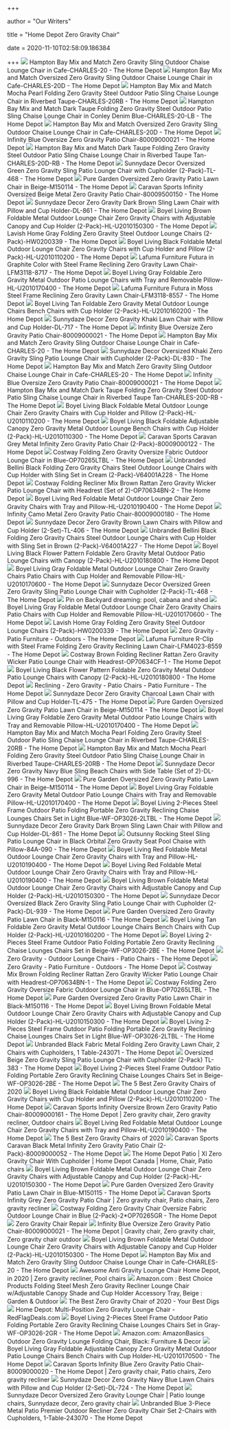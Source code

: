 +++
        
author = "Our Writers"
        
title = "Home Depot Zero Gravity Chair"
        
date = 2020-11-10T02:58:09.186384
        
+++
[ ![](https://images.homedepot-static.com/productImages/9117fedf-fa97-4f17-a119-37ac8998de76/svn/hampton-bay-outdoor-chaise-lounges-charles-20-64_600.jpg)](https://images.homedepot-static.com/productImages/9117fedf-fa97-4f17-a119-37ac8998de76/svn/hampton-bay-outdoor-chaise-lounges-charles-20-64_600.jpg) Hampton Bay Mix and Match Zero Gravity Sling Outdoor Chaise Lounge Chair in  Cafe-CHARLES-20 - The Home Depot
[ ![](https://images.homedepot-static.com/productImages/43899a58-dfda-4449-87e4-d71430d5c7e1/svn/hampton-bay-outdoor-chaise-lounges-charles-20d-64_1000.jpg)](https://images.homedepot-static.com/productImages/43899a58-dfda-4449-87e4-d71430d5c7e1/svn/hampton-bay-outdoor-chaise-lounges-charles-20d-64_1000.jpg) Hampton Bay Mix and Match Oversized Zero Gravity Sling Outdoor Chaise  Lounge Chair in Cafe-CHARLES-20D - The Home Depot
[ ![](https://images.homedepot-static.com/productImages/a98aa0d2-c3d4-4ed9-93ab-b52d65cfb811/svn/hampton-bay-outdoor-lounge-chairs-charles-20rb-64_600.jpg)](https://images.homedepot-static.com/productImages/a98aa0d2-c3d4-4ed9-93ab-b52d65cfb811/svn/hampton-bay-outdoor-lounge-chairs-charles-20rb-64_600.jpg) Hampton Bay Mix and Match Mocha Pearl Folding Zero Gravity Steel Outdoor  Patio Sling Chaise Lounge Chair in Riverbed Taupe-CHARLES-20RB - The Home  Depot
[ ![](https://images.homedepot-static.com/productImages/0c9c3a16-f853-4631-b1df-1a43fd3b1aea/svn/hampton-bay-outdoor-lounge-chairs-charles-20-lb-64_600.jpg)](https://images.homedepot-static.com/productImages/0c9c3a16-f853-4631-b1df-1a43fd3b1aea/svn/hampton-bay-outdoor-lounge-chairs-charles-20-lb-64_600.jpg) Hampton Bay Mix and Match Dark Taupe Folding Zero Gravity Steel Outdoor  Patio Sling Chaise Lounge Chair in Conley Denim Blue-CHARLES-20-LB - The Home  Depot
[ ![](https://images.homedepot-static.com/productImages/26dfba83-fff7-431b-bc4a-2655a470c592/svn/hampton-bay-outdoor-chaise-lounges-charles-20d-40_600.jpg)](https://images.homedepot-static.com/productImages/26dfba83-fff7-431b-bc4a-2655a470c592/svn/hampton-bay-outdoor-chaise-lounges-charles-20d-40_600.jpg) Hampton Bay Mix and Match Oversized Zero Gravity Sling Outdoor Chaise  Lounge Chair in Cafe-CHARLES-20D - The Home Depot
[ ![](https://images.homedepot-static.com/productImages/2362ce0e-3a42-4a4d-83e1-9a07745923e3/svn/blue-beach-chairs-80009000021-64_1000.jpg)](https://images.homedepot-static.com/productImages/2362ce0e-3a42-4a4d-83e1-9a07745923e3/svn/blue-beach-chairs-80009000021-64_1000.jpg) Infinity Blue Oversize Zero Gravity Patio Chair-80009000021 - The Home Depot
[ ![](https://images.homedepot-static.com/productImages/9a5464a8-ad00-4668-9c5a-30d3f159d66a/svn/hampton-bay-outdoor-lounge-chairs-charles-20d-rb-64_600.jpg)](https://images.homedepot-static.com/productImages/9a5464a8-ad00-4668-9c5a-30d3f159d66a/svn/hampton-bay-outdoor-lounge-chairs-charles-20d-rb-64_600.jpg) Hampton Bay Mix and Match Dark Taupe Folding Zero Gravity Steel Outdoor  Patio Sling Chaise Lounge Chair in Riverbed Taupe Tan-CHARLES-20D-RB - The Home  Depot
[ ![](https://images.homedepot-static.com/productImages/8059a81e-0628-4210-ba8d-4f1be5f3500a/svn/sunnydaze-decor-outdoor-lounge-chairs-tl-468-64_600.jpg)](https://images.homedepot-static.com/productImages/8059a81e-0628-4210-ba8d-4f1be5f3500a/svn/sunnydaze-decor-outdoor-lounge-chairs-tl-468-64_600.jpg) Sunnydaze Decor Oversized Green Zero Gravity Sling Patio Lounge Chair with  Cupholder (2-Pack)-TL-468 - The Home Depot
[ ![](https://images.homedepot-static.com/productImages/b93a89ec-585a-4b82-b679-27e6e713910f/svn/beige-pure-garden-beach-chairs-m150114-64_1000.jpg)](https://images.homedepot-static.com/productImages/b93a89ec-585a-4b82-b679-27e6e713910f/svn/beige-pure-garden-beach-chairs-m150114-64_1000.jpg) Pure Garden Oversized Zero Gravity Patio Lawn Chair in Beige-M150114 - The Home  Depot
[ ![](https://images.homedepot-static.com/productImages/a21ef1a5-9cc5-4637-8df0-455163ff26f3/svn/beige-caravan-sports-beach-chairs-80009500150-64_1000.jpg)](https://images.homedepot-static.com/productImages/a21ef1a5-9cc5-4637-8df0-455163ff26f3/svn/beige-caravan-sports-beach-chairs-80009500150-64_1000.jpg) Caravan Sports Infinity Oversized Beige Metal Zero Gravity Patio Chair-80009500150  - The Home Depot
[ ![](https://images.homedepot-static.com/productImages/e18bdb89-75d0-4429-ac5e-01b1e5dc0445/svn/dark-brown-sunnydaze-decor-beach-chairs-dl-861-64_600.jpg)](https://images.homedepot-static.com/productImages/e18bdb89-75d0-4429-ac5e-01b1e5dc0445/svn/dark-brown-sunnydaze-decor-beach-chairs-dl-861-64_600.jpg) Sunnydaze Decor Zero Gravity Dark Brown Sling Lawn Chair with Pillow and  Cup Holder-DL-861 - The Home Depot
[ ![](https://images.homedepot-static.com/productImages/5d2862fa-326a-4e95-ac23-40dd7a059dd1/svn/boyel-living-outdoor-lounge-chairs-hl-u2010150300-64_600.jpg)](https://images.homedepot-static.com/productImages/5d2862fa-326a-4e95-ac23-40dd7a059dd1/svn/boyel-living-outdoor-lounge-chairs-hl-u2010150300-64_600.jpg) Boyel Living Brown Foldable Metal Outdoor Lounge Chair Zero Gravity Chairs  with Adjustable Canopy and Cup Holder (2-Pack)-HL-U2010150300 - The Home  Depot
[ ![](https://images.homedepot-static.com/productImages/7897a676-4889-4cae-b6b8-09da066043f4/svn/lavish-home-outdoor-lounge-chairs-hw0200339-64_600.jpg)](https://images.homedepot-static.com/productImages/7897a676-4889-4cae-b6b8-09da066043f4/svn/lavish-home-outdoor-lounge-chairs-hw0200339-64_600.jpg) Lavish Home Gray Folding Zero Gravity Steel Outdoor Lounge Chairs  (2-Pack)-HW0200339 - The Home Depot
[ ![](https://images.homedepot-static.com/productImages/1b6f3276-1ade-4357-9a18-923cdc30e157/svn/boyel-living-outdoor-lounge-chairs-hl-u2010110200-4f_600.jpg)](https://images.homedepot-static.com/productImages/1b6f3276-1ade-4357-9a18-923cdc30e157/svn/boyel-living-outdoor-lounge-chairs-hl-u2010110200-4f_600.jpg) Boyel Living Black Foldable Metal Outdoor Lounge Chair Zero Gravity Chairs  with Cup Holder and Pillow (2-Pack)-HL-U2010110200 - The Home Depot
[ ![](https://images.homedepot-static.com/productImages/fadba30a-5178-4012-a984-9a753a5683b1/svn/brown-gray-lafuma-furniture-beach-chairs-lfm3118-8717-64_1000.jpg)](https://images.homedepot-static.com/productImages/fadba30a-5178-4012-a984-9a753a5683b1/svn/brown-gray-lafuma-furniture-beach-chairs-lfm3118-8717-64_1000.jpg) Lafuma Furniture Futura in Graphite Color with Steel Frame Reclining Zero  Gravity Lawn Chair-LFM3118-8717 - The Home Depot
[ ![](https://images.homedepot-static.com/productImages/a3c95e67-b67d-4e0c-99d4-ea60dd6082d3/svn/boyel-living-outdoor-lounge-chairs-hl-u2010170400-64_600.jpg)](https://images.homedepot-static.com/productImages/a3c95e67-b67d-4e0c-99d4-ea60dd6082d3/svn/boyel-living-outdoor-lounge-chairs-hl-u2010170400-64_600.jpg) Boyel Living Gray Foldable Zero Gravity Metal Outdoor Patio Lounge Chairs  with Tray and Removable Pillow-HL-U2010170400 - The Home Depot
[ ![](https://images.homedepot-static.com/productImages/b08782e2-e99e-4d64-8996-984c34cd0022/svn/moss-lafuma-furniture-beach-chairs-lfm3118-8557-64_600.jpg)](https://images.homedepot-static.com/productImages/b08782e2-e99e-4d64-8996-984c34cd0022/svn/moss-lafuma-furniture-beach-chairs-lfm3118-8557-64_600.jpg) Lafuma Furniture Futura in Moss Steel Frame Reclining Zero Gravity Lawn  Chair-LFM3118-8557 - The Home Depot
[ ![](https://images.homedepot-static.com/productImages/9c730ead-e443-48d2-8c09-f0736498399b/svn/boyel-living-outdoor-lounge-chairs-hl-u2010160200-4f_600.jpg)](https://images.homedepot-static.com/productImages/9c730ead-e443-48d2-8c09-f0736498399b/svn/boyel-living-outdoor-lounge-chairs-hl-u2010160200-4f_600.jpg) Boyel Living Tan Foldable Zero Gravity Metal Outdoor Lounge Chairs Bench  Chairs with Cup Holder (2-Pack)-HL-U2010160200 - The Home Depot
[ ![](https://images.homedepot-static.com/productImages/dd1353cf-9f5a-4f67-9abd-f39c86c94af2/svn/khaki-sunnydaze-decor-beach-chairs-dl-717-64_1000.jpg)](https://images.homedepot-static.com/productImages/dd1353cf-9f5a-4f67-9abd-f39c86c94af2/svn/khaki-sunnydaze-decor-beach-chairs-dl-717-64_1000.jpg) Sunnydaze Decor Zero Gravity Khaki Lawn Chair with Pillow and Cup  Holder-DL-717 - The Home Depot
[ ![](https://images.homedepot-static.com/productImages/9c1d7f97-a540-4b02-9d39-bd09f7011c4a/svn/blue-beach-chairs-80009000021-c3_600.jpg)](https://images.homedepot-static.com/productImages/9c1d7f97-a540-4b02-9d39-bd09f7011c4a/svn/blue-beach-chairs-80009000021-c3_600.jpg) Infinity Blue Oversize Zero Gravity Patio Chair-80009000021 - The Home Depot
[ ![](https://images.homedepot-static.com/productImages/7c03ce0e-cb58-4877-9230-fd515c5ac0c9/svn/hampton-bay-outdoor-chaise-lounges-charles-20-40_600.jpg)](https://images.homedepot-static.com/productImages/7c03ce0e-cb58-4877-9230-fd515c5ac0c9/svn/hampton-bay-outdoor-chaise-lounges-charles-20-40_600.jpg) Hampton Bay Mix and Match Zero Gravity Sling Outdoor Chaise Lounge Chair in  Cafe-CHARLES-20 - The Home Depot
[ ![](https://images.homedepot-static.com/productImages/56a3d966-5708-42ec-9de4-aefeceebbee8/svn/sunnydaze-decor-outdoor-lounge-chairs-dl-830-64_600.jpg)](https://images.homedepot-static.com/productImages/56a3d966-5708-42ec-9de4-aefeceebbee8/svn/sunnydaze-decor-outdoor-lounge-chairs-dl-830-64_600.jpg) Sunnydaze Decor Oversized Khaki Zero Gravity Sling Patio Lounge Chair with  Cupholder (2-Pack)-DL-830 - The Home Depot
[ ![](https://images.homedepot-static.com/productImages/60c2f2b1-cf67-476f-b1ea-d2e6d00031f6/svn/hampton-bay-outdoor-chaise-lounges-charles-20-31_600.jpg)](https://images.homedepot-static.com/productImages/60c2f2b1-cf67-476f-b1ea-d2e6d00031f6/svn/hampton-bay-outdoor-chaise-lounges-charles-20-31_600.jpg) Hampton Bay Mix and Match Zero Gravity Sling Outdoor Chaise Lounge Chair in  Cafe-CHARLES-20 - The Home Depot
[ ![](https://images.homedepot-static.com/productImages/828f2177-90b1-4967-af56-5ed6b55a9839/svn/blue-beach-chairs-80009000021-4f_600.jpg)](https://images.homedepot-static.com/productImages/828f2177-90b1-4967-af56-5ed6b55a9839/svn/blue-beach-chairs-80009000021-4f_600.jpg) Infinity Blue Oversize Zero Gravity Patio Chair-80009000021 - The Home Depot
[ ![](https://images.homedepot-static.com/productImages/baa902f4-cf9a-4146-b61a-8bebe259ffab/svn/hampton-bay-outdoor-lounge-chairs-charles-20d-rb-e1_600.jpg)](https://images.homedepot-static.com/productImages/baa902f4-cf9a-4146-b61a-8bebe259ffab/svn/hampton-bay-outdoor-lounge-chairs-charles-20d-rb-e1_600.jpg) Hampton Bay Mix and Match Dark Taupe Folding Zero Gravity Steel Outdoor  Patio Sling Chaise Lounge Chair in Riverbed Taupe Tan-CHARLES-20D-RB - The Home  Depot
[ ![](https://images.homedepot-static.com/productImages/1f9884f5-26f2-4c9a-9877-c49614e01812/svn/boyel-living-outdoor-lounge-chairs-hl-u2010110200-64_600.jpg)](https://images.homedepot-static.com/productImages/1f9884f5-26f2-4c9a-9877-c49614e01812/svn/boyel-living-outdoor-lounge-chairs-hl-u2010110200-64_600.jpg) Boyel Living Black Foldable Metal Outdoor Lounge Chair Zero Gravity Chairs  with Cup Holder and Pillow (2-Pack)-HL-U2010110200 - The Home Depot
[ ![](https://images.homedepot-static.com/productImages/d8d8ca1d-f91e-4853-924c-a3a6a14ae0a0/svn/boyel-living-outdoor-lounge-chairs-hl-u2010110300-64_600.jpg)](https://images.homedepot-static.com/productImages/d8d8ca1d-f91e-4853-924c-a3a6a14ae0a0/svn/boyel-living-outdoor-lounge-chairs-hl-u2010110300-64_600.jpg) Boyel Living Black Foldable Adjustable Canopy Zero Gravity Metal Outdoor  Lounge Bench Chairs with Cup Holder (2-Pack)-HL-U2010110300 - The Home Depot
[ ![](https://images.homedepot-static.com/productImages/6ab26861-dc0b-46ae-90c6-8d6c5a10797a/svn/composite-adirondack-chairs-80009000122-64_600.jpg)](https://images.homedepot-static.com/productImages/6ab26861-dc0b-46ae-90c6-8d6c5a10797a/svn/composite-adirondack-chairs-80009000122-64_600.jpg) Caravan Sports Caravan Grey Metal Infinity Zero Gravity Patio Chair  (2-Pack)-80009000122 - The Home Depot
[ ![](https://images.homedepot-static.com/productImages/0a968f3a-a0c9-4768-8cd9-231ddc8131dc/svn/costway-outdoor-lounge-chairs-op70265ltbl-64_600.jpg)](https://images.homedepot-static.com/productImages/0a968f3a-a0c9-4768-8cd9-231ddc8131dc/svn/costway-outdoor-lounge-chairs-op70265ltbl-64_600.jpg) Costway Folding Zero Gravity Oversize Fabric Outdoor Lounge Chair in  Blue-OP70265LTBL - The Home Depot
[ ![](https://images.homedepot-static.com/productImages/292dc076-61af-46d4-bfaf-590c22357a22/svn/outdoor-lounge-chairs-v64001a228-64_600.jpg)](https://images.homedepot-static.com/productImages/292dc076-61af-46d4-bfaf-590c22357a22/svn/outdoor-lounge-chairs-v64001a228-64_600.jpg) Unbranded Bellini Black Folding Zero Gravity Chairs Steel Outdoor Lounge  Chairs with Cup Holder with Sling Set in Cream (2-Pack)-V64001A228 - The Home  Depot
[ ![](https://images.homedepot-static.com/productImages/145c7b07-96f0-4552-9e4a-45aff2c1c785/svn/costway-outdoor-lounge-chairs-op70634bn-2-64_600.jpg)](https://images.homedepot-static.com/productImages/145c7b07-96f0-4552-9e4a-45aff2c1c785/svn/costway-outdoor-lounge-chairs-op70634bn-2-64_600.jpg) Costway Folding Recliner Mix Brown Rattan Zero Gravity Wicker Patio Lounge  Chair with Headrest (Set of 2)-OP70634BN-2 - The Home Depot
[ ![](https://images.homedepot-static.com/productImages/176178cc-bd57-4fa4-9ce6-6c25bc4f62a0/svn/boyel-living-outdoor-lounge-chairs-hl-u2010190400-64_600.jpg)](https://images.homedepot-static.com/productImages/176178cc-bd57-4fa4-9ce6-6c25bc4f62a0/svn/boyel-living-outdoor-lounge-chairs-hl-u2010190400-64_600.jpg) Boyel Living Red Foldable Metal Outdoor Lounge Chair Zero Gravity Chairs  with Tray and Pillow-HL-U2010190400 - The Home Depot
[ ![](https://images.homedepot-static.com/productImages/5e73698f-17f7-4f03-ac83-e7855aaac614/svn/camo-beach-chairs-80009000180-64_1000.jpg)](https://images.homedepot-static.com/productImages/5e73698f-17f7-4f03-ac83-e7855aaac614/svn/camo-beach-chairs-80009000180-64_1000.jpg) Infinity Camo Metal Zero Gravity Patio Chair-80009000180 - The Home Depot
[ ![](https://images.homedepot-static.com/productImages/6f47c1b3-e5a7-464e-949c-9551f10691d8/svn/brown-sunnydaze-decor-beach-chairs-tl-406-64_600.jpg)](https://images.homedepot-static.com/productImages/6f47c1b3-e5a7-464e-949c-9551f10691d8/svn/brown-sunnydaze-decor-beach-chairs-tl-406-64_600.jpg) Sunnydaze Decor Zero Gravity Brown Lawn Chairs with Pillow and Cup Holder  (2-Set)-TL-406 - The Home Depot
[ ![](https://images.homedepot-static.com/productImages/f87d200f-75d2-46a6-b986-3bda98ac6976/svn/outdoor-lounge-chairs-v64001a227-64_600.jpg)](https://images.homedepot-static.com/productImages/f87d200f-75d2-46a6-b986-3bda98ac6976/svn/outdoor-lounge-chairs-v64001a227-64_600.jpg) Unbranded Bellini Black Folding Zero Gravity Chairs Steel Outdoor Lounge  Chairs with Cup Holder with Sling Set in Brown (2-Pack)-V64001A227 - The Home  Depot
[ ![](https://images.homedepot-static.com/productImages/cbc00caa-d1f2-49d0-a166-a6ab9ffc6332/svn/boyel-living-outdoor-lounge-chairs-hl-u2010180800-64_600.jpg)](https://images.homedepot-static.com/productImages/cbc00caa-d1f2-49d0-a166-a6ab9ffc6332/svn/boyel-living-outdoor-lounge-chairs-hl-u2010180800-64_600.jpg) Boyel Living Black Flower Pattern Foldable Zero Gravity Metal Outdoor Patio  Lounge Chairs with Canopy (2-Pack)-HL-U2010180800 - The Home Depot
[ ![](https://images.homedepot-static.com/productImages/a373c0a5-fa2b-4382-aba4-a71671ce3ba7/svn/boyel-living-outdoor-lounge-chairs-hl-u2010170600-64_600.jpg)](https://images.homedepot-static.com/productImages/a373c0a5-fa2b-4382-aba4-a71671ce3ba7/svn/boyel-living-outdoor-lounge-chairs-hl-u2010170600-64_600.jpg) Boyel Living Gray Foldable Metal Outdoor Lounge Chair Zero Gravity Chairs  Patio Chairs with Cup Holder and Removable Pillow-HL-U2010170600 - The Home  Depot
[ ![](https://images.homedepot-static.com/productImages/b83e9c36-3eaf-479d-8060-78f1ac60c792/svn/sunnydaze-decor-outdoor-lounge-chairs-tl-468-31_600.jpg)](https://images.homedepot-static.com/productImages/b83e9c36-3eaf-479d-8060-78f1ac60c792/svn/sunnydaze-decor-outdoor-lounge-chairs-tl-468-31_600.jpg) Sunnydaze Decor Oversized Green Zero Gravity Sling Patio Lounge Chair with  Cupholder (2-Pack)-TL-468 - The Home Depot
[ ![](https://i.pinimg.com/originals/d9/af/27/d9af275add7ea2ea8e96fca0bb597aa3.jpg)](https://i.pinimg.com/originals/d9/af/27/d9af275add7ea2ea8e96fca0bb597aa3.jpg) Pin on Backyard dreaming: pool, cabana and shed
[ ![](https://images.homedepot-static.com/productImages/e8d607df-d23f-44c9-8672-4c6ec144edaa/svn/boyel-living-outdoor-lounge-chairs-hl-u2010170600-31_600.jpg)](https://images.homedepot-static.com/productImages/e8d607df-d23f-44c9-8672-4c6ec144edaa/svn/boyel-living-outdoor-lounge-chairs-hl-u2010170600-31_600.jpg) Boyel Living Gray Foldable Metal Outdoor Lounge Chair Zero Gravity Chairs  Patio Chairs with Cup Holder and Removable Pillow-HL-U2010170600 - The Home  Depot
[ ![](https://images.homedepot-static.com/productImages/e65e9acd-e696-4eaa-89ef-28e6fa2817c8/svn/lavish-home-outdoor-lounge-chairs-hw0200339-c3_600.jpg)](https://images.homedepot-static.com/productImages/e65e9acd-e696-4eaa-89ef-28e6fa2817c8/svn/lavish-home-outdoor-lounge-chairs-hw0200339-c3_600.jpg) Lavish Home Gray Folding Zero Gravity Steel Outdoor Lounge Chairs  (2-Pack)-HW0200339 - The Home Depot
[ ![](https://images.homedepot-static.com/catalog/productImages/300/b4/b44a7287-55c6-458d-b575-ccca79a2dfd2_300.jpg)](https://images.homedepot-static.com/catalog/productImages/300/b4/b44a7287-55c6-458d-b575-ccca79a2dfd2_300.jpg) Zero Gravity - Patio Furniture - Outdoors - The Home Depot
[ ![](https://images.homedepot-static.com/productImages/e8922229-35e0-4fec-b8d0-d0e7a311d603/svn/chlorophylle-beach-chairs-lfm4023-9266-64_600.jpg)](https://images.homedepot-static.com/productImages/e8922229-35e0-4fec-b8d0-d0e7a311d603/svn/chlorophylle-beach-chairs-lfm4023-9266-64_600.jpg) Lafuma Furniture R-Clip with Steel Frame Folding Zero Gravity Reclining  Lawn Chair-LFM4023-8559 - The Home Depot
[ ![](https://images.homedepot-static.com/productImages/c16a4b30-42d5-4b34-8954-b65d463f31da/svn/costway-outdoor-lounge-chairs-op70634cf-1-64_600.jpg)](https://images.homedepot-static.com/productImages/c16a4b30-42d5-4b34-8954-b65d463f31da/svn/costway-outdoor-lounge-chairs-op70634cf-1-64_600.jpg) Costway Brown Folding Recliner Rattan Zero Gravity Wicker Patio Lounge Chair  with Headrest-OP70634CF-1 - The Home Depot
[ ![](https://images.homedepot-static.com/productImages/6ffc988c-20f5-4c34-a8a4-5bb391a85926/svn/boyel-living-outdoor-lounge-chairs-hl-u2010180800-66_600.jpg)](https://images.homedepot-static.com/productImages/6ffc988c-20f5-4c34-a8a4-5bb391a85926/svn/boyel-living-outdoor-lounge-chairs-hl-u2010180800-66_600.jpg) Boyel Living Black Flower Pattern Foldable Zero Gravity Metal Outdoor Patio  Lounge Chairs with Canopy (2-Pack)-HL-U2010180800 - The Home Depot
[ ![](https://images.homedepot-static.com/productImages/e339cabf-1ae1-4035-9dc3-c7dab5f3ecc8/svn/outdoor-lounge-chairs-v64001a226-64_1000.jpg)](https://images.homedepot-static.com/productImages/e339cabf-1ae1-4035-9dc3-c7dab5f3ecc8/svn/outdoor-lounge-chairs-v64001a226-64_1000.jpg) Reclining - Zero Gravity - Patio Chairs - Patio Furniture - The Home Depot
[ ![](https://images.homedepot-static.com/productImages/474f9141-c94a-42bd-8006-2b11d1fbbd0b/svn/charcoal-sunnydaze-decor-beach-chairs-tl-475-64_600.jpg)](https://images.homedepot-static.com/productImages/474f9141-c94a-42bd-8006-2b11d1fbbd0b/svn/charcoal-sunnydaze-decor-beach-chairs-tl-475-64_600.jpg) Sunnydaze Decor Zero Gravity Charcoal Lawn Chair with Pillow and Cup  Holder-TL-475 - The Home Depot
[ ![](https://images.homedepot-static.com/productImages/f25a8712-268d-4a0d-b37c-fa09bf4c094e/svn/beige-pure-garden-beach-chairs-m150114-76_600.jpg)](https://images.homedepot-static.com/productImages/f25a8712-268d-4a0d-b37c-fa09bf4c094e/svn/beige-pure-garden-beach-chairs-m150114-76_600.jpg) Pure Garden Oversized Zero Gravity Patio Lawn Chair in Beige-M150114 - The Home  Depot
[ ![](https://images.homedepot-static.com/productImages/463f24fe-4a68-4f10-8ad5-b7e6d256bc9a/svn/boyel-living-outdoor-lounge-chairs-hl-u2010170400-31_600.jpg)](https://images.homedepot-static.com/productImages/463f24fe-4a68-4f10-8ad5-b7e6d256bc9a/svn/boyel-living-outdoor-lounge-chairs-hl-u2010170400-31_600.jpg) Boyel Living Gray Foldable Zero Gravity Metal Outdoor Patio Lounge Chairs  with Tray and Removable Pillow-HL-U2010170400 - The Home Depot
[ ![](https://images.homedepot-static.com/productImages/9277f73c-cc34-4d1f-85ec-297b58617b03/svn/hampton-bay-outdoor-lounge-chairs-charles-20rb-e1_600.jpg)](https://images.homedepot-static.com/productImages/9277f73c-cc34-4d1f-85ec-297b58617b03/svn/hampton-bay-outdoor-lounge-chairs-charles-20rb-e1_600.jpg) Hampton Bay Mix and Match Mocha Pearl Folding Zero Gravity Steel Outdoor  Patio Sling Chaise Lounge Chair in Riverbed Taupe-CHARLES-20RB - The Home  Depot
[ ![](https://images.homedepot-static.com/productImages/83acf0fa-3e12-4184-ac5d-1720347f987d/svn/hampton-bay-outdoor-lounge-chairs-charles-20rb-1d_600.jpg)](https://images.homedepot-static.com/productImages/83acf0fa-3e12-4184-ac5d-1720347f987d/svn/hampton-bay-outdoor-lounge-chairs-charles-20rb-1d_600.jpg) Hampton Bay Mix and Match Mocha Pearl Folding Zero Gravity Steel Outdoor  Patio Sling Chaise Lounge Chair in Riverbed Taupe-CHARLES-20RB - The Home  Depot
[ ![](https://images.homedepot-static.com/productImages/5e210d62-d20e-4d5b-b3c0-48b0a1993fab/svn/navy-blue-sunnydaze-decor-beach-chairs-dl-996-64_1000.jpg)](https://images.homedepot-static.com/productImages/5e210d62-d20e-4d5b-b3c0-48b0a1993fab/svn/navy-blue-sunnydaze-decor-beach-chairs-dl-996-64_1000.jpg) Sunnydaze Decor Zero Gravity Navy Blue Sling Beach Chairs with Side Table  (Set of 2)-DL-996 - The Home Depot
[ ![](https://images.homedepot-static.com/productImages/b5284f8b-9d0a-4241-b4d2-72cbc4869965/svn/beige-pure-garden-beach-chairs-m150114-4f_600.jpg)](https://images.homedepot-static.com/productImages/b5284f8b-9d0a-4241-b4d2-72cbc4869965/svn/beige-pure-garden-beach-chairs-m150114-4f_600.jpg) Pure Garden Oversized Zero Gravity Patio Lawn Chair in Beige-M150114 - The Home  Depot
[ ![](https://images.homedepot-static.com/productImages/3135cc22-f66e-4be8-a845-543e65bb337a/svn/boyel-living-outdoor-lounge-chairs-hl-u2010170400-4f_600.jpg)](https://images.homedepot-static.com/productImages/3135cc22-f66e-4be8-a845-543e65bb337a/svn/boyel-living-outdoor-lounge-chairs-hl-u2010170400-4f_600.jpg) Boyel Living Gray Foldable Zero Gravity Metal Outdoor Patio Lounge Chairs  with Tray and Removable Pillow-HL-U2010170400 - The Home Depot
[ ![](https://images.homedepot-static.com/productImages/60de0a1b-9bd3-4c09-8c6a-32962417a4e7/svn/boyel-living-outdoor-chaise-lounges-wf-op3026-2ltbl-fa_600.jpg)](https://images.homedepot-static.com/productImages/60de0a1b-9bd3-4c09-8c6a-32962417a4e7/svn/boyel-living-outdoor-chaise-lounges-wf-op3026-2ltbl-fa_600.jpg) Boyel Living 2-Pieces Steel Frame Outdoor Patio Folding Portable Zero  Gravity Reclining Chaise Lounges Chairs Set in Light Blue-WF-OP3026-2LTBL -  The Home Depot
[ ![](https://images.homedepot-static.com/productImages/421efe86-29c5-44b5-bb82-c7cc1536fca4/svn/dark-brown-sunnydaze-decor-beach-chairs-dl-861-76_600.jpg)](https://images.homedepot-static.com/productImages/421efe86-29c5-44b5-bb82-c7cc1536fca4/svn/dark-brown-sunnydaze-decor-beach-chairs-dl-861-76_600.jpg) Sunnydaze Decor Zero Gravity Dark Brown Sling Lawn Chair with Pillow and  Cup Holder-DL-861 - The Home Depot
[ ![](https://images.homedepot-static.com/productImages/3c9879b0-1e7b-4471-bc96-4bd36eef4499/svn/outsunny-outdoor-chaise-lounges-84a-090-64_600.jpg)](https://images.homedepot-static.com/productImages/3c9879b0-1e7b-4471-bc96-4bd36eef4499/svn/outsunny-outdoor-chaise-lounges-84a-090-64_600.jpg) Outsunny Rocking Steel Sling Patio Lounge Chair in Black Orbital Zero  Gravity Seat Pool Chaise with Pillow-84A-090 - The Home Depot
[ ![](https://images.homedepot-static.com/productImages/0bf324fc-08d0-4f9c-ad1d-3f3d483d5fcb/svn/boyel-living-outdoor-lounge-chairs-hl-u2010190400-4f_600.jpg)](https://images.homedepot-static.com/productImages/0bf324fc-08d0-4f9c-ad1d-3f3d483d5fcb/svn/boyel-living-outdoor-lounge-chairs-hl-u2010190400-4f_600.jpg) Boyel Living Red Foldable Metal Outdoor Lounge Chair Zero Gravity Chairs  with Tray and Pillow-HL-U2010190400 - The Home Depot
[ ![](https://images.homedepot-static.com/productImages/9dd74092-7cb9-4ebb-862d-625921fbf0a9/svn/boyel-living-outdoor-lounge-chairs-hl-u2010190400-c3_600.jpg)](https://images.homedepot-static.com/productImages/9dd74092-7cb9-4ebb-862d-625921fbf0a9/svn/boyel-living-outdoor-lounge-chairs-hl-u2010190400-c3_600.jpg) Boyel Living Red Foldable Metal Outdoor Lounge Chair Zero Gravity Chairs  with Tray and Pillow-HL-U2010190400 - The Home Depot
[ ![](https://images.homedepot-static.com/productImages/5b5207b7-9da5-4ecd-bab5-4f7f3c55722d/svn/boyel-living-outdoor-lounge-chairs-hl-u2010150300-c3_600.jpg)](https://images.homedepot-static.com/productImages/5b5207b7-9da5-4ecd-bab5-4f7f3c55722d/svn/boyel-living-outdoor-lounge-chairs-hl-u2010150300-c3_600.jpg) Boyel Living Brown Foldable Metal Outdoor Lounge Chair Zero Gravity Chairs  with Adjustable Canopy and Cup Holder (2-Pack)-HL-U2010150300 - The Home  Depot
[ ![](https://images.homedepot-static.com/productImages/0be5f28d-089c-4046-96a6-4bb905bcdf80/svn/sunnydaze-decor-outdoor-lounge-chairs-tl-505-64_600.jpg)](https://images.homedepot-static.com/productImages/0be5f28d-089c-4046-96a6-4bb905bcdf80/svn/sunnydaze-decor-outdoor-lounge-chairs-tl-505-64_600.jpg) Sunnydaze Decor Oversized Black Zero Gravity Sling Patio Lounge Chair with  Cupholder (2-Pack)-DL-939 - The Home Depot
[ ![](https://images.homedepot-static.com/productImages/25816a6c-02e4-4e6e-82d7-a979da059208/svn/black-pure-garden-beach-chairs-m150116-64_600.jpg)](https://images.homedepot-static.com/productImages/25816a6c-02e4-4e6e-82d7-a979da059208/svn/black-pure-garden-beach-chairs-m150116-64_600.jpg) Pure Garden Oversized Zero Gravity Patio Lawn Chair in Black-M150116 - The Home  Depot
[ ![](https://images.homedepot-static.com/productImages/cd58f80a-87a2-4e31-8116-2e700a46cf37/svn/boyel-living-outdoor-lounge-chairs-hl-u2010160200-64_600.jpg)](https://images.homedepot-static.com/productImages/cd58f80a-87a2-4e31-8116-2e700a46cf37/svn/boyel-living-outdoor-lounge-chairs-hl-u2010160200-64_600.jpg) Boyel Living Tan Foldable Zero Gravity Metal Outdoor Lounge Chairs Bench  Chairs with Cup Holder (2-Pack)-HL-U2010160200 - The Home Depot
[ ![](https://images.homedepot-static.com/productImages/0e887efd-f9fd-4513-b7d2-b81cd237fee6/svn/boyel-living-outdoor-chaise-lounges-wf-op3026-2be-64_600.jpg)](https://images.homedepot-static.com/productImages/0e887efd-f9fd-4513-b7d2-b81cd237fee6/svn/boyel-living-outdoor-chaise-lounges-wf-op3026-2be-64_600.jpg) Boyel Living 2-Pieces Steel Frame Outdoor Patio Folding Portable Zero  Gravity Reclining Chaise Lounges Chairs Set in Beige-WF-OP3026-2BE - The Home  Depot
[ ![](https://images.homedepot-static.com/productImages/b8b2d934-a44e-422a-a1a7-18ca8f6e91a6/svn/vivere-outdoor-lounge-chairs-wavelng1-gb-64_1000.jpg)](https://images.homedepot-static.com/productImages/b8b2d934-a44e-422a-a1a7-18ca8f6e91a6/svn/vivere-outdoor-lounge-chairs-wavelng1-gb-64_1000.jpg) Zero Gravity - Outdoor Lounge Chairs - Patio Chairs - The Home Depot
[ ![](https://images.homedepot-static.com/productImages/e2f6610c-349a-4cdb-a9a5-4a3b2f27a8d0/svn/naomi-home-outdoor-lounge-chairs-59542-64_1000.jpg)](https://images.homedepot-static.com/productImages/e2f6610c-349a-4cdb-a9a5-4a3b2f27a8d0/svn/naomi-home-outdoor-lounge-chairs-59542-64_1000.jpg) Zero Gravity - Patio Furniture - Outdoors - The Home Depot
[ ![](https://images.homedepot-static.com/productImages/7fcc00dd-5583-4e19-8ef8-63ea5cd8e445/svn/costway-outdoor-lounge-chairs-op70634bn-1-64_600.jpg)](https://images.homedepot-static.com/productImages/7fcc00dd-5583-4e19-8ef8-63ea5cd8e445/svn/costway-outdoor-lounge-chairs-op70634bn-1-64_600.jpg) Costway Mix Brown Folding Recliner Rattan Zero Gravity Wicker Patio Lounge  Chair with Headrest-OP70634BN-1 - The Home Depot
[ ![](https://images.homedepot-static.com/productImages/64f992b2-e5c5-48e4-a307-38bdd5dd7965/svn/costway-outdoor-lounge-chairs-op70265ltbl-c3_600.jpg)](https://images.homedepot-static.com/productImages/64f992b2-e5c5-48e4-a307-38bdd5dd7965/svn/costway-outdoor-lounge-chairs-op70265ltbl-c3_600.jpg) Costway Folding Zero Gravity Oversize Fabric Outdoor Lounge Chair in  Blue-OP70265LTBL - The Home Depot
[ ![](https://images.homedepot-static.com/productImages/76204b88-0564-42d2-8f7a-f838f6042958/svn/black-pure-garden-beach-chairs-m150116-fa_600.jpg)](https://images.homedepot-static.com/productImages/76204b88-0564-42d2-8f7a-f838f6042958/svn/black-pure-garden-beach-chairs-m150116-fa_600.jpg) Pure Garden Oversized Zero Gravity Patio Lawn Chair in Black-M150116 - The Home  Depot
[ ![](https://images.homedepot-static.com/productImages/49b8635d-363a-4077-a846-d06a60c5f5ff/svn/boyel-living-outdoor-lounge-chairs-hl-u2010150300-e1_600.jpg)](https://images.homedepot-static.com/productImages/49b8635d-363a-4077-a846-d06a60c5f5ff/svn/boyel-living-outdoor-lounge-chairs-hl-u2010150300-e1_600.jpg) Boyel Living Brown Foldable Metal Outdoor Lounge Chair Zero Gravity Chairs  with Adjustable Canopy and Cup Holder (2-Pack)-HL-U2010150300 - The Home  Depot
[ ![](https://images.homedepot-static.com/productImages/e0cc1f6d-4d69-4dfb-af5f-1a9676fc7d09/svn/boyel-living-outdoor-chaise-lounges-wf-op3026-2ltbl-76_600.jpg)](https://images.homedepot-static.com/productImages/e0cc1f6d-4d69-4dfb-af5f-1a9676fc7d09/svn/boyel-living-outdoor-chaise-lounges-wf-op3026-2ltbl-76_600.jpg) Boyel Living 2-Pieces Steel Frame Outdoor Patio Folding Portable Zero  Gravity Reclining Chaise Lounges Chairs Set in Light Blue-WF-OP3026-2LTBL -  The Home Depot
[ ![](https://images.homedepot-static.com/productImages/504661a5-3a45-4350-85a5-a25d09eae244/svn/black-beach-chairs-243071-64_600.jpg)](https://images.homedepot-static.com/productImages/504661a5-3a45-4350-85a5-a25d09eae244/svn/black-beach-chairs-243071-64_600.jpg) Unbranded Black Fabric Metal Folding Zero Gravity Lawn Chair, 2 Chairs with  Cupholders, 1 Table-243071 - The Home Depot
[ ![](https://images.homedepot-static.com/productImages/457ddb41-38b6-49cc-8c55-823b28e6ca81/svn/outdoor-lounge-chairs-tl-383-64_600.jpg)](https://images.homedepot-static.com/productImages/457ddb41-38b6-49cc-8c55-823b28e6ca81/svn/outdoor-lounge-chairs-tl-383-64_600.jpg) Oversized Beige Zero Gravity Sling Patio Lounge Chair with Cupholder  (2-Pack) TL-383 - The Home Depot
[ ![](https://images.homedepot-static.com/productImages/ac0f0219-2b13-4634-b4a0-f174c847f3c3/svn/boyel-living-outdoor-chaise-lounges-wf-op3026-2be-fa_600.jpg)](https://images.homedepot-static.com/productImages/ac0f0219-2b13-4634-b4a0-f174c847f3c3/svn/boyel-living-outdoor-chaise-lounges-wf-op3026-2be-fa_600.jpg) Boyel Living 2-Pieces Steel Frame Outdoor Patio Folding Portable Zero  Gravity Reclining Chaise Lounges Chairs Set in Beige-WF-OP3026-2BE - The Home  Depot
[ ![](https://www.thespruce.com/thmb/79rpReANldgewPV67MinDOe61NE=/900x0/filters:no_upscale():max_bytes(150000):strip_icc()/OversizedPaddedRecliningZeroGravityChairwithCushion-5b40a027b1324020a54a7f072d932217.jpg)](https://www.thespruce.com/thmb/79rpReANldgewPV67MinDOe61NE=/900x0/filters:no_upscale():max_bytes(150000):strip_icc()/OversizedPaddedRecliningZeroGravityChairwithCushion-5b40a027b1324020a54a7f072d932217.jpg) The 5 Best Zero Gravity Chairs of 2020
[ ![](https://images.homedepot-static.com/productImages/5505ba4f-f43f-4089-8d85-d66aa08faa2c/svn/boyel-living-outdoor-lounge-chairs-hl-u2010110200-e1_600.jpg)](https://images.homedepot-static.com/productImages/5505ba4f-f43f-4089-8d85-d66aa08faa2c/svn/boyel-living-outdoor-lounge-chairs-hl-u2010110200-e1_600.jpg) Boyel Living Black Foldable Metal Outdoor Lounge Chair Zero Gravity Chairs  with Cup Holder and Pillow (2-Pack)-HL-U2010110200 - The Home Depot
[ ![](https://i.pinimg.com/originals/95/17/80/95178054a8040066295e7f0ba58212f6.jpg)](https://i.pinimg.com/originals/95/17/80/95178054a8040066295e7f0ba58212f6.jpg) Caravan Sports Infinity Oversize Brown Zero Gravity Patio Chair-80009000161  - The Home Depot | Zero gravity chair, Zero gravity recliner, Outdoor chairs
[ ![](https://images.homedepot-static.com/productImages/661b0f21-2777-4dd2-b30d-5211b42b1688/svn/boyel-living-outdoor-lounge-chairs-hl-u2010190400-e1_600.jpg)](https://images.homedepot-static.com/productImages/661b0f21-2777-4dd2-b30d-5211b42b1688/svn/boyel-living-outdoor-lounge-chairs-hl-u2010190400-e1_600.jpg) Boyel Living Red Foldable Metal Outdoor Lounge Chair Zero Gravity Chairs  with Tray and Pillow-HL-U2010190400 - The Home Depot
[ ![](https://www.thespruce.com/thmb/u3rt3REhhB7spkS6CM2PvpDPu7s=/900x0/filters:no_upscale():max_bytes(150000):strip_icc()/ByerRecliningZeroGravityChair-79826d91d20c4fa8b5ea9a650ac3fa15.jpg)](https://www.thespruce.com/thmb/u3rt3REhhB7spkS6CM2PvpDPu7s=/900x0/filters:no_upscale():max_bytes(150000):strip_icc()/ByerRecliningZeroGravityChair-79826d91d20c4fa8b5ea9a650ac3fa15.jpg) The 5 Best Zero Gravity Chairs of 2020
[ ![](https://images.homedepot-static.com/productImages/3a82bfe2-edac-4946-927d-91883a05cc63/svn/caravan-sports-composite-adirondack-chairs-80009000052-64_1000.jpg)](https://images.homedepot-static.com/productImages/3a82bfe2-edac-4946-927d-91883a05cc63/svn/caravan-sports-composite-adirondack-chairs-80009000052-64_1000.jpg) Caravan Sports Caravan Black Metal Infinity Zero Gravity Patio Chair  (2-Pack)-80009000052 - The Home Depot
[ ![](https://i.pinimg.com/originals/29/f9/88/29f98872d97098e085a5ede7c526dc47.jpg)](https://i.pinimg.com/originals/29/f9/88/29f98872d97098e085a5ede7c526dc47.jpg) The Home Depot Patio | Xl Zero Gravity Chair With Cupholder | Home Depot  Canada | Home, Chair, Patio chairs
[ ![](https://images.homedepot-static.com/productImages/58fc2fbc-abda-44ee-bbd4-78d3e27ec7ca/svn/boyel-living-outdoor-lounge-chairs-hl-u2010150300-4f_600.jpg)](https://images.homedepot-static.com/productImages/58fc2fbc-abda-44ee-bbd4-78d3e27ec7ca/svn/boyel-living-outdoor-lounge-chairs-hl-u2010150300-4f_600.jpg) Boyel Living Brown Foldable Metal Outdoor Lounge Chair Zero Gravity Chairs  with Adjustable Canopy and Cup Holder (2-Pack)-HL-U2010150300 - The Home  Depot
[ ![](https://images.homedepot-static.com/productImages/ffb524a4-2e92-4a8d-972b-4d227df38210/svn/blue-pure-garden-beach-chairs-m150115-c3_600.jpg)](https://images.homedepot-static.com/productImages/ffb524a4-2e92-4a8d-972b-4d227df38210/svn/blue-pure-garden-beach-chairs-m150115-c3_600.jpg) Pure Garden Oversized Zero Gravity Patio Lawn Chair in Blue-M150115 - The Home  Depot
[ ![](https://i.pinimg.com/originals/2b/b8/15/2bb8153e509bb7b9672c0326e036caf1.jpg)](https://i.pinimg.com/originals/2b/b8/15/2bb8153e509bb7b9672c0326e036caf1.jpg) Caravan Sports Infinity Grey Zero Gravity Patio Chair | Zero gravity chair,  Patio chairs, Zero gravity recliner
[ ![](https://images.homedepot-static.com/productImages/63e5e416-efec-40ca-ad0c-8da8930f5dfc/svn/costway-outdoor-lounge-chairs-2-op70265gr-64_1000.jpg)](https://images.homedepot-static.com/productImages/63e5e416-efec-40ca-ad0c-8da8930f5dfc/svn/costway-outdoor-lounge-chairs-2-op70265gr-64_1000.jpg) Costway Folding Zero Gravity Chair Oversize Fabric Outdoor Lounge Chair in  Blue (2-Pack)-2*OP70265GR - The Home Depot
[ ![](https://assets.aprettyhappyhome.com/wp-content/uploads/2014/06/chair1.jpg)](https://assets.aprettyhappyhome.com/wp-content/uploads/2014/06/chair1.jpg) Zero Gravity Chair Repair
[ ![](https://i.pinimg.com/originals/29/59/1e/29591e9aa7083eef3c1c288734f9f0aa.jpg)](https://i.pinimg.com/originals/29/59/1e/29591e9aa7083eef3c1c288734f9f0aa.jpg) Infinity Blue Oversize Zero Gravity Patio Chair-80009000021 - The Home Depot  | Gravity chair, Zero gravity chair, Zero gravity chair outdoor
[ ![](https://images.homedepot-static.com/productImages/b0da0aa4-0ad7-426b-8227-24a70a331843/svn/boyel-living-outdoor-lounge-chairs-hl-u2010150300-1f_600.jpg)](https://images.homedepot-static.com/productImages/b0da0aa4-0ad7-426b-8227-24a70a331843/svn/boyel-living-outdoor-lounge-chairs-hl-u2010150300-1f_600.jpg) Boyel Living Brown Foldable Metal Outdoor Lounge Chair Zero Gravity Chairs  with Adjustable Canopy and Cup Holder (2-Pack)-HL-U2010150300 - The Home  Depot
[ ![](https://images.homedepot-static.com/productImages/15f7f983-5331-4361-a2bf-c2d4ec64e385/svn/hampton-bay-outdoor-chaise-lounges-charles-20-1d_600.jpg)](https://images.homedepot-static.com/productImages/15f7f983-5331-4361-a2bf-c2d4ec64e385/svn/hampton-bay-outdoor-chaise-lounges-charles-20-1d_600.jpg) Hampton Bay Mix and Match Zero Gravity Sling Outdoor Chaise Lounge Chair in  Cafe-CHARLES-20 - The Home Depot
[ ![](https://i.pinimg.com/474x/69/ff/81/69ff81d11b65d4e905c4be96144e440b.jpg)](https://i.pinimg.com/474x/69/ff/81/69ff81d11b65d4e905c4be96144e440b.jpg) Awesome Anti Gravity Lounge Chair Home Depot, in 2020 | Zero gravity  recliner, Pool chairs
[ ![](https://images-na.ssl-images-amazon.com/images/I/91oMXTSt9fL._AC_SY450_.jpg)](https://images-na.ssl-images-amazon.com/images/I/91oMXTSt9fL._AC_SY450_.jpg) Amazon.com : Best Choice Products Folding Steel Mesh Zero Gravity Recliner  Lounge Chair w/Adjustable Canopy Shade and Cup Holder Accessory Tray, Beige  : Garden & Outdoor
[ ![](https://www.yourbestdigs.com/wp-content/uploads/2018/05/zeroGchair-lineup-1.jpg)](https://www.yourbestdigs.com/wp-content/uploads/2018/05/zeroGchair-lineup-1.jpg) The Best Zero Gravity Chair of 2020 - Your Best Digs
[ ![](https://b.dam-img.rfdcontent.com/offers/011/485/091/600x600_smart_fit.jpg)](https://b.dam-img.rfdcontent.com/offers/011/485/091/600x600_smart_fit.jpg) Home Depot: Multi-Position Zero Gravity Lounge Chair - RedFlagDeals.com
[ ![](https://images.homedepot-static.com/productImages/57872048-e74a-4a45-99a3-36f4e4262aa3/svn/boyel-living-outdoor-chaise-lounges-wf-op3026-2gr-76_600.jpg)](https://images.homedepot-static.com/productImages/57872048-e74a-4a45-99a3-36f4e4262aa3/svn/boyel-living-outdoor-chaise-lounges-wf-op3026-2gr-76_600.jpg) Boyel Living 2-Pieces Steel Frame Outdoor Patio Folding Portable Zero  Gravity Reclining Chaise Lounges Chairs Set in Gray-WF-OP3026-2GR - The Home  Depot
[ ![](https://m.media-amazon.com/images/I/61YirffjLaL._AC_UL400_.jpg)](https://m.media-amazon.com/images/I/61YirffjLaL._AC_UL400_.jpg) Amazon.com: AmazonBasics Outdoor Zero Gravity Lounge Folding Chair, Black:  Furniture & Decor
[ ![](https://images.homedepot-static.com/productImages/fcf59202-be7a-4654-8aea-209b32aad97f/svn/boyel-living-outdoor-lounge-chairs-hl-u2010170500-64_600.jpg)](https://images.homedepot-static.com/productImages/fcf59202-be7a-4654-8aea-209b32aad97f/svn/boyel-living-outdoor-lounge-chairs-hl-u2010170500-64_600.jpg) Boyel Living Gray Foldable Adjustable Canopy Zero Gravity Metal Outdoor  Patio Lounge Chairs Bench Chairs with Cup Holder-HL-U2010170500 - The Home  Depot
[ ![](https://i.pinimg.com/originals/31/56/a9/3156a91e3aad338964b0b5f542255c77.jpg)](https://i.pinimg.com/originals/31/56/a9/3156a91e3aad338964b0b5f542255c77.jpg) Caravan Sports Infinity Blue Zero Gravity Patio Chair-80009000020 - The Home  Depot | Zero gravity chair, Patio chairs, Zero gravity recliner
[ ![](https://images.homedepot-static.com/productImages/4eb31f8a-2e15-4d66-bc67-fe4c7790ce2e/svn/navy-blue-sunnydaze-decor-beach-chairs-dl-724-64_600.jpg)](https://images.homedepot-static.com/productImages/4eb31f8a-2e15-4d66-bc67-fe4c7790ce2e/svn/navy-blue-sunnydaze-decor-beach-chairs-dl-724-64_600.jpg) Sunnydaze Decor Zero Gravity Navy Blue Lawn Chairs with Pillow and Cup  Holder (2-Set)-DL-724 - The Home Depot
[ ![](https://i.pinimg.com/originals/c0/7a/b6/c07ab6f7c3834f72719b69e9cb5698a8.jpg)](https://i.pinimg.com/originals/c0/7a/b6/c07ab6f7c3834f72719b69e9cb5698a8.jpg) Sunnydaze Decor Oversized Zero Gravity Lounge Chair | Patio lounge chairs,  Sunnydaze decor, Zero gravity chair
[ ![](https://images.homedepot-static.com/productImages/8ba8b5fd-930b-4782-bd12-63d58836f98f/svn/outdoor-chaise-lounges-243070-64_600.jpg)](https://images.homedepot-static.com/productImages/8ba8b5fd-930b-4782-bd12-63d58836f98f/svn/outdoor-chaise-lounges-243070-64_600.jpg) Unbranded Blue 3-Piece Metal Patio Premier Outdoor Recliner Zero Gravity  Chair Set 2-Chairs with Cupholders, 1-Table-243070 - The Home Depot

